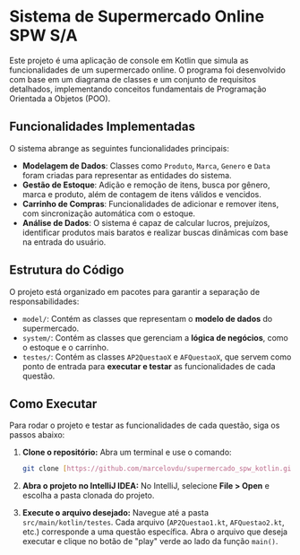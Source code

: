 # Sistema de Supermercado Online SPW S/A

Este projeto é uma aplicação de console em Kotlin que simula as funcionalidades de um supermercado online. O programa foi desenvolvido com base em um diagrama de classes e um conjunto de requisitos detalhados, implementando conceitos fundamentais de Programação Orientada a Objetos (POO).

## Funcionalidades Implementadas

O sistema abrange as seguintes funcionalidades principais:

- **Modelagem de Dados**: Classes como `Produto`, `Marca`, `Genero` e `Data` foram criadas para representar as entidades do sistema.
- **Gestão de Estoque**: Adição e remoção de itens, busca por gênero, marca e produto, além de contagem de itens válidos e vencidos.
- **Carrinho de Compras**: Funcionalidades de adicionar e remover itens, com sincronização automática com o estoque.
- **Análise de Dados**: O sistema é capaz de calcular lucros, prejuízos, identificar produtos mais baratos e realizar buscas dinâmicas com base na entrada do usuário.

## Estrutura do Código

O projeto está organizado em pacotes para garantir a separação de responsabilidades:

- `model/`: Contém as classes que representam o **modelo de dados** do supermercado.
- `system/`: Contém as classes que gerenciam a **lógica de negócios**, como o estoque e o carrinho.
- `testes/`: Contém as classes `AP2QuestaoX` e `AFQuestaoX`, que servem como ponto de entrada para **executar e testar** as funcionalidades de cada questão.

## Como Executar

Para rodar o projeto e testar as funcionalidades de cada questão, siga os passos abaixo:

1.  **Clone o repositório:**
    Abra um terminal e use o comando:
    ```bash
    git clone [https://github.com/marcelovdu/supermercado_spw_kotlin.git](https://github.com/marcelovdu/supermercado_spw_kotlin.git)
    ```

2.  **Abra o projeto no IntelliJ IDEA:**
    No IntelliJ, selecione **File > Open** e escolha a pasta clonada do projeto.

3.  **Execute o arquivo desejado:**
    Navegue até a pasta `src/main/kotlin/testes`. Cada arquivo (`AP2Questao1.kt`, `AFQuestao2.kt`, etc.) corresponde a uma questão específica. Abra o arquivo que deseja executar e clique no botão de "play" verde ao lado da função `main()`.